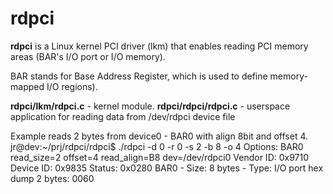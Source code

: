 
# rdpci

**rdpci** is a Linux kernel PCI driver (lkm) that enables reading PCI memory areas (BAR's I/O port or I/O memory).

BAR stands for Base Address Register, which is used to define memory-mapped I/O regions).

**rdpci/lkm/rdpci.c** - kernel module.
**rdpci/rdpci/rdpci.c** - userspace application for reading data from /dev/rdpci device file

Example reads 2 bytes from device0 - BAR0 with align 8bit and offset 4.
	jr@dev:~/prj/rdpci/rdpci$ ./rdpci -d 0 -r 0 -s 2 -b 8 -o 4
	Options: BAR0 read_size=2 offset=4 read_align=B8 dev=/dev/rdpci0
	Vendor ID: 0x9710 Device ID: 0x9835 Status: 0x0280
	BAR0 - Size: 8 bytes - Type: I/O port
	hex dump 2 bytes: 0060
